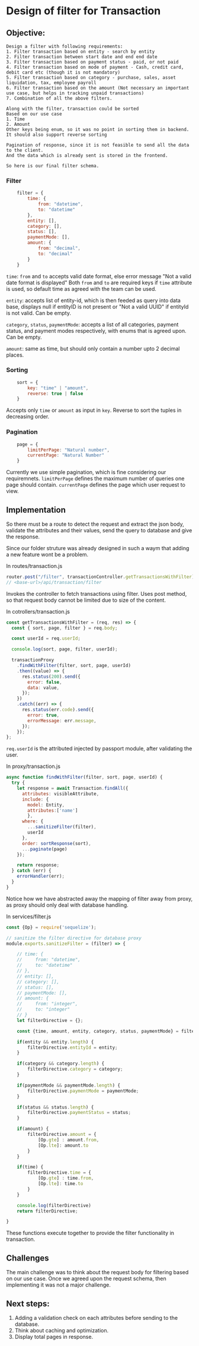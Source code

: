 # Design of filter for Transaction

## Objective:

    Design a filter with following requirements:
    1. Filter transaction based on entity - search by entity
    2. Filter transaction between start date and end end date
    3. Filter transaction based on payment status - paid, or not paid
    4. Filter transaction based on mode of payment - Cash, credit card, debit card etc (though it is not mandatory)
    5. Filter transaction based on category - purchase, sales, asset liquidation, tax, employee payroll
    6. Filter transaction based on the amount (Not necessary an important use case, but helps in tracking unpaid transactions)
    7. Combination of all the above filters.

    Along with the filter, transaction could be sorted
    Based on our use case
    1. Time
    2. Amount
    Other keys being enum, so it was no point in sorting them in backend.
    It should also support reverse sorting

    Pagination of response, since it is not feasible to send all the data to the client.
    And the data which is already sent is stored in the frontend.

    So here is our final filter schema.


### Filter
```js
    filter = {
        time: {
            from: "datetime",
            to: "datetime"
        },
        entity: [],
        category: [],
        status: [],
        paymentMode: [],
        amount: {
            from: "decimal",
            to: "decimal"
        }
    }
```

`time`: `from` and `to` accepts valid date format, else error message "Not a valid date format is displayed"
Both `from` and `to` are required keys if `time` attribute is used, so default time as agreed with the team can be used.

`entity`: accepts list of entity-id, which is then feeded as query into data base, displays null if entityID is not present or "Not a valid UUID" if entityId is not valid. Can be empty.

`category`, `status`, `paymentMode`: accepts a list of all categories, payment status, and payment modes respectively, with enums that is agreed upon. Can be empty.

`amount`: same as time, but should only contain a number upto 2 decimal places.



### Sorting 
```js
    sort = {
        key: "time" | "amount",
        reverse: true | false
    }
```

Accepts only `time` or `amount` as input in `key`.
Reverse to sort the tuples in decreasing order.

### Pagination 
```js
    page = {
        limitPerPage: "Natural number",
        currentPage: "Natural Number"
    }
```

Currently we use simple pagination, which is fine considering our requiremnets.
`limitPerPage` defines the maximum number of queries one page should contain.
`currentPage` defines the page which user request to view.

## Implementation

So there must be a route to detect the request and extract the json body, validate the attributes and their values, send the query to database and give the response.

Since our folder struture was already designed in such a waym that adding a new feature wont be a problem.

In routes/transaction.js
```js
router.post("/filter", transactionController.getTransactionsWithFilter);
// <base-url>/api/transaction/filter
```
Invokes the controller to fetch transactions using filter. Uses post method, so that request body cannot be limited due to size of the content.

In cotrollers/transaction.js
```js
const getTransactionsWithFilter = (req, res) => {
  const { sort, page, filter } = req.body;

  const userId = req.userId;

  console.log(sort, page, filter, userId);

  transactionProxy
    .findWithFilter(filter, sort, page, userId)
    .then((value) => {
      res.status(200).send({
        error: false,
        data: value,
      });
    })
    .catch((err) => {
      res.status(err.code).send({
        error: true,
        errorMessage: err.message,
      });
    });
};
```
`req.userId` is the attributed injected by passport module, after validating the user.

In proxy/transaction.js
```js
async function findWithFilter(filter, sort, page, userId) {
  try {
    let response = await Transaction.findAll({
      attributes: visibleAttribute,
      include: {
        model: Entity,
        attributes:['name']
        },
      where: {
        ...sanitizeFilter(filter),
        userId
      },
      order: sortResponse(sort),
      ...paginate(page)
    });

    return response;
  } catch (err) {
    errorHandler(err);
  }
}
```
Notice how we have abstracted away the mapping of filter away from proxy, as proxy should only deal with database handling.

In services/filter.js
```js
const {Op} = require('sequelize');

// sanitize the filter directive for database proxy
module.exports.sanitizeFilter = (filter) => {

    // time: {
    //     from: "datetime",
    //     to: "datetime"
    // },
    // entity: [],
    // category: [],
    // status: [],
    // paymentMode: [],
    // amount: {
    //     from: "integer",
    //     to: "integer"
    // }
    let filterDirective = {};

    const {time, amount, entity, category, status, paymentMode} = filter;

    if(entity && entity.length) {
        filterDirective.entityId = entity;
    } 

    if(category && category.length) {
        filterDirective.category = category;
    }

    if(paymentMode && paymentMode.length) {
        filterDirective.paymentMode = paymentMode;
    }

    if(status && status.length) {
        filterDirective.paymentStatus = status;
    }

    if(amount) {
        filterDirective.amount = {
            [Op.gte] : amount.from,
            [Op.lte]: amount.to
        }
    }

    if(time) {
        filterDirective.time = {
            [Op.gte] : time.from,
            [Op.lte]: time.to
        }
    }

    console.log(filterDirective)
    return filterDirective;

}
```

These functions execute together to provide the filter functionality in transaction.

## Challenges
The main challenge was to think about the request body for filtering based on our use case. Once we agreed upon the request schema, then implementing it was not a major challenge.

## Next steps:
1. Adding a validation check on each attributes before sending to the database.
2. Think about caching and optimization.
3. Display total pages in response.








    